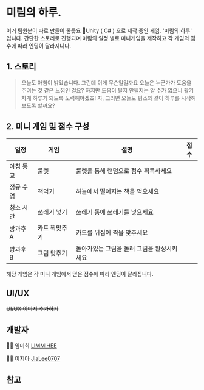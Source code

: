 # 미림의 하루.
이거 팀원분이 따로 만들어 줄듯요
🏫Unity ( C# ) 으로 제작 중인 게임. '미림의 하루' 입니다.
간단한 스토리로 진행되며 미림의 일정 별로 미니게임을 제작하고 각 게임의 점수에 따라 엔딩이 달라지니다.

## 1. 스토리

> 오늘도 아침이 밝았습니다.
> 그런데 이게 무슨일일까요
> 오늘은 누군가가 도움을 주려는 것 같은 느낌인 걸요?
> 하지만 도움이 될지 안될지는 알 수가 없으니 활기차게 하루가 되도록 노력해야겠죠!
> 자, 그러면 오늘도 평소와 같이 하루를 시작해보도록 할까요?

## 2. 미니 게임 및 점수 구성

일정|게임|설명|점수
---|---|---|---|
아침 등교|룰렛|룰렛을 통해 랜덤으로 점수 획득하세요||
정규 수업|책먹기|하늘에서 떨어지는 책을 먹으세요||
청소 시간|쓰레기 넣기|쓰레기 통에 쓰레기를 넣으세요||
방과후 A|카드 짝맞추기|카드를 뒤집어 짝을 맞추세요||
방과후 B|그림 맞추기|돌아가있는 그림을 돌려 그림을 완성시키세요||

해당 게임은 각 미니 게임에서 얻은 점수에 따라 엔딩이 달라집니다.

## UI/UX

~~UI/UX 이미지 추가하기~~


## 개발자

👩‍💻 임미희 [LIMMIHEE](https://github.com/LIMMIHEE)

👩‍💻 이지아 [JIaLee0707](https://github.com/JiaLee0707)

## 참고

